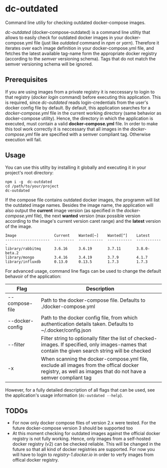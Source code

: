 # dc-outdated

Command line utiliy for checking outdated docker-compose images.

_dc-outdated_ (docker-compose-outdated) is a command line utiltiy that allows to easily check for outdated docker images in your docker-compose.yml file (just like _outdated_ command in _npm_ or _yarn_). Therefore it iterates over each image definition in your docker-compose.yml file, and fetches the latest available tag-name form the appropriate docker registry (according to the _semver_ versioning schema). Tags that do not match the semver versioning schema will be ignored.

## Prerequisites

If you are using images from a private registry it is neccessary to login to that registry (_docker login_ command) before executing this application. This is required, since _dc-outdated_ reads login-credentials from the user's docker config file by default.
By default, this application searches for a _docker-compose.yml_ file in the current working directory (same behavior as docker-compose utility). Hence, the directory in which the application is executed, must contain a valid **docker-compose.yml** file.
In order to make this tool work correctly it is neccessary that all images in the _docker-compose.yml_ file are specified with a semver compliant tag. Otherwise execution will fail.

## Usage

You can use this utilty by installing it globally and executing it in your project's root directory:

```
npm i -g  dc-outdated
cd /path/to/your/project
dc-outdated
```

If the compose file contains outdated docker images, the programm will list the outdated image names. Besides the image name, the application will also output the **current** image version (as specified in the _docker-compose.yml_ file), the next **wanted** version (max possible version according to the image's current version caret range) and the **latest** version of the image.

```
Image                 Current    Wanted[~]    Wanted[^]    Latest
--------------------  ---------  -----------  -----------  ------------
library/rabbitmq      3.6.16     3.6.19       3.7.11       3.8.0-beta.2
library/mongo         3.4.16     3.4.19       3.7.9        4.1.7
library/influxdb      0.13.0     0.13.5       1.7.3        1.7.3
```

For advanced usage, command line flags can be used to change the default behavoir of the application:

| Flag                        | Description                                                                                                                                               |
| --------------------------- | --------------------------------------------------------------------------------------------------------------------------------------------------------- |
| --compose-file <file path>  | Path to the docker-compose file. Defaults to ./docker-compose.yml                                                                                         |
| --docker-config <file path> | Path to the docker config file, from which authentication details taken. Defaults to ~/.docker/config.json                                                |
| --filter <string>           | Filter string to optionally filter the list of checked-images. If specified, only images-names that contain the given search string will be checked       |
| -x                          | When scanning the docker-compose.yml file, exclude all images from the offical docker registry, as well as images that do not have a semver compliant tag |

However, for a fully detailed description of all flags that can be used, see the application's usage information (`dc-outdated --help`).

## TODOs

-   For now only docker compose files of version 2.x were tested. For the future docker-compose version 3 should be supported too
-   At this moment checking for outdated images against the official docker registry is not fully working. Hence, only images from a self-hosted docker registry (v2) can be checked reliable. This will be changed in the future so that all kind of docker registries are supported. For now you will have to login to _registry-1.docker.io_ in order to verfy images from offical docker registry.
